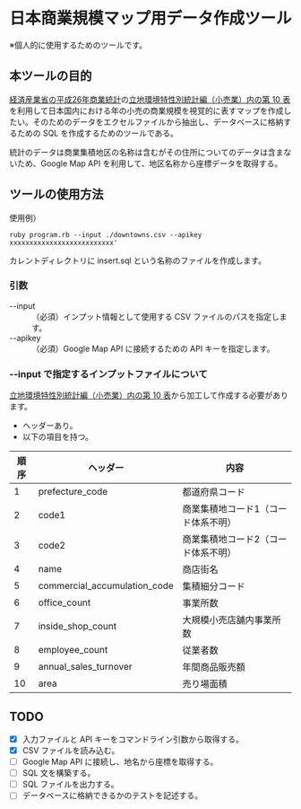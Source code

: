 # 日本商業規模マップ用データ作成ツール
※個人的に使用するためのツールです。

## 本ツールの目的
[経済産業省の平成26年商業統計](http://www.meti.go.jp/statistics/tyo/syougyo/result-2.html)の[立地環境特性別統計編（小売業）内の第 10 表](http://www.meti.go.jp/statistics/tyo/syougyo/result-2/h26/index-ricchidata.html)を利用して日本国内における年の小売の商業規模を視覚的に表すマップを作成したい。そのためのデータをエクセルファイルから抽出し、データベースに格納するための SQL を作成するためのツールである。

統計のデータは商業集積地区の名称は含むがその住所についてのデータは含まないため、Google Map API を利用して、地区名称から座標データを取得する。

## ツールの使用方法
使用例）
```
ruby program.rb --input ./downtowns.csv --apikey xxxxxxxxxxxxxxxxxxxxxxxxxx'
```

カレントディレクトリに insert.sql という名称のファイルを作成します。

### 引数
<dl>
  <dt>--input</dt>
  <dd>（必須）インプット情報として使用する CSV ファイルのパスを指定します。</dd>
  <dt>--apikey</dt>
  <dd>（必須）Google Map API に接続するための API キーを指定します。</dd>
</dl>

### --input で指定するインプットファイルについて
[立地環境特性別統計編（小売業）内の第 10 表](http://www.meti.go.jp/statistics/tyo/syougyo/result-2/h26/index-ricchidata.html)から加工して作成する必要があります。

- ヘッダーあり。
- 以下の項目を持つ。

|順序|ヘッダー|内容|
|-----|----------|----------|
|1|prefecture_code|都道府県コード|
|2|code1|商業集積地コード1（コード体系不明）|
|3|code2|商業集積地コード2（コード体系不明）|
|4|name|商店街名|
|5|commercial_accumulation_code|集積細分コード|
|6|office_count|事業所数|
|7|inside_shop_count|大規模小売店舗内事業所数|
|8|employee_count|従業者数|
|9|annual_sales_turnover|年間商品販売額|
|10|area|売り場面積|

## TODO
- [x] 入力ファイルと API キーをコマンドライン引数から取得する。
- [x] CSV ファイルを読み込む。
- [ ] Google Map API に接続し、地名から座標を取得する。
- [ ] SQL 文を構築する。
- [ ] SQL ファイルを出力する。
- [ ] データベースに格納できるかのテストを記述する。